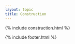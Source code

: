 ```yaml
---
layout: topic
title: Construction
---
```

{% include construction.html %}

{% include footer.html %}
